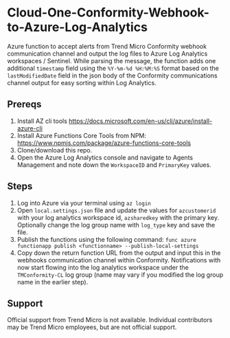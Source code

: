 # Cloud-One-Conformity-Webhook-to-Azure-Log-Analytics
Azure function to accept alerts from Trend Micro Conformity webhook communication channel and output the log files to Azure Log Analytics workspaces / Sentinel. While parsing the message, the function adds one additional `timestamp` field using the `%Y-%m-%d %H:%M:%S` format based on the `lastModifiedDate` field in the json body of the Conformity communications channel output for easy sorting within Log Analytics.

## Prereqs
1. Install AZ cli tools https://docs.microsoft.com/en-us/cli/azure/install-azure-cli
2. Install Azure Functions Core Tools from NPM: https://www.npmjs.com/package/azure-functions-core-tools
3. Clone/download this repo.
4. Open the Azure Log Analytics console and navigate to Agents Management and note down the `WorkspaceID` and `PrimaryKey` values.

## Steps
1. Log into Azure via your terminal using `az login` 
2. Open `local.settings.json` file and update the values for `azcustomerid` with your log analytics workspace id, `azsharedkey` with the primary key. Optionally change the log group name with `log_type` key and save the file.
3. Publish the functions using the following command: `func azure functionapp publish <functionname> --publish-local-settings`
4. Copy down the return function URL from the output and input this in the webhooks communication channel within Conformity. Notifications with now start flowing into the log analytics workspace under the `TMConformity-CL` log group (name may vary if you modified the log group name in the earlier step).

## Support

Official support from Trend Micro is not available. Individual contributors may be Trend Micro employees, but are not official support.
